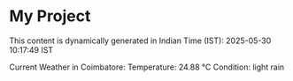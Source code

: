 # My Project

This content is dynamically generated in Indian Time (IST): 2025-05-30 10:17:49 IST


Current Weather in Coimbatore:
Temperature: 24.88 °C
Condition: light rain
